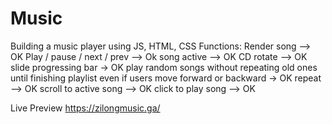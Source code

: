 # Music
Building a music player using JS, HTML, CSS Functions:
Render song --> OK
Play / pause / next / prev --> Ok
song active --> OK
CD rotate --> OK
slide progressing bar -> OK
play random songs without repeating old ones until finishing playlist even if users move forward or backward -> OK
repeat --> OK
scroll to active song --> OK
click to play song --> OK


Live Preview
https://zilongmusic.ga/
